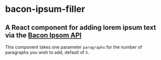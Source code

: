 # bacon-ipsum-filler
## A React component for adding lorem ipsum text via the [Bacon Ipsom API](https://baconipsum.com/json-api/)
This component takes one parameter `paragraphs` for the number of paragraphs you wish to add, default of `5`.
